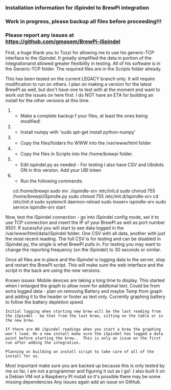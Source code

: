 ###   Installation information for iSpindel to BrewPi integration   ###
###   Work in progress, please backup all files before proceeding!!!
###   Please report any issues at https://github.com/gmasem/BrewPi-iSpindel

First, a huge thank you to Tozzi for allowing me to use his generic-TCP interface to the iSpindel.  It greatly simplified the data in portion of the integrationand allowed greater flexibility in testing. All of his software is in the Generic-TCP folder.  The required files are in the Scripts folder already.

This has been tested on the current LEGACY branch only. It will require modification to run on others.  I plan on making a version for the latest BrewPI as well, but don't have one to test with at the moment and want to work out the issues on here first.  I do NOT have an ETA for building an install for the other versions at this time.

1. - Make a complete backup f your files, at least the ones being modified!
2. - Install numpy with 'sudo apt-get install python-numpy'
3. - Copy the files/folders fro WWW into the /var/www/html folder
4. - Copy the files in Scripts into the /home/brewpi folder.
5. - Edit ispindel.py as needed - For testing I also have CSV and Ubidots ON in this version. Add your UBI token
6. - Run the following commands:

    cd /home/brewpi
	sudo mv ./ispindle-srv /etc/init.d
	sudo chmod 755 /home/brewpi/iSpindle.py
	sudo chmod 755 /etc/init.d/ispindle-srv
	cd /etc/init.d
	sudo systemctl daemon-reload
	sudo insserv ispindle-srv
	sudo service ispindle-srv start

Now, test the iSpindel connection - go into iSpindel config mode, set it to use TCP connection and insert the IP of your BrewPI as well as port number 9501. If sucessful you will start to see data logged in the /var/www/html/data/iSpindel folder. One CSV with all data, another with just the most recent reading.  The full CSV is for testing and can be disabled in iSpindel.py, the single is what BrewPI pulls in.  For testing you may want to change the reporting frequency (on the iSpindel) to 30 seconds or similar.

Once all files are in place and the iSpindel is logging data to the server, stop and restart the BrewPI script.  This will make sure the web interface and the script in the back are using the new versions. 

Known issues:
	Mobile devices are taking a long time to display. This started when I enlarged the graph to allow room for additonal text.  Could be from extra logged data - plan on removing Battery and maybe Temp from graph and adding it to the header or footer as text only. Currently graphing battery to follow the battery depletion speed.

	Initial logging when starting new brew will be the last reading from the iSpindel - be that from the last brew, sitting on the table or in the new brew. 

	If there are NO iSpindel readings when you start a brew the graphing won't load. On a new install make sure the iSpindel has logged a data point before starting the brew..  This is only an issue on the first run after adding the integration.

	Planning on building an install script to take care of all of the install for us. 


Most important make sure you are backed up because this is only tested by me so far, I am not a programmer and figuring it out as I go! .I also built it on a Debian VM not a Raspberry PI install so it's possible there may be some missing dependencies  Any issues again add an issue on GitHub.